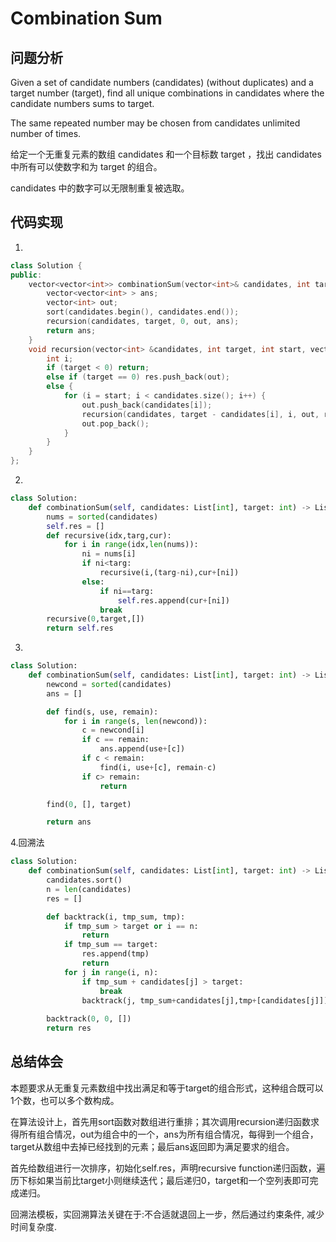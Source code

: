 #  Combination Sum

## 问题分析

Given a set of candidate numbers (candidates) (without duplicates) and a target number (target), find all unique combinations in candidates where the candidate numbers sums to target.

The same repeated number may be chosen from candidates unlimited number of times.

给定一个无重复元素的数组 candidates 和一个目标数 target ，找出 candidates 中所有可以使数字和为 target 的组合。

candidates 中的数字可以无限制重复被选取。

## 代码实现

1.
``` C++
class Solution {
public:
    vector<vector<int>> combinationSum(vector<int>& candidates, int target) {
        vector<vector<int> > ans;
        vector<int> out;
        sort(candidates.begin(), candidates.end());
        recursion(candidates, target, 0, out, ans);
        return ans;
    }
    void recursion(vector<int> &candidates, int target, int start, vector<int> &out, vector<vector<int> > &res) {
        int i;
        if (target < 0) return;
        else if (target == 0) res.push_back(out);
        else {
            for (i = start; i < candidates.size(); i++) {
                out.push_back(candidates[i]);
                recursion(candidates, target - candidates[i], i, out, res);
                out.pop_back();
            }
        }
    }
};
```

2.
```python
class Solution:
    def combinationSum(self, candidates: List[int], target: int) -> List[List[int]]:
        nums = sorted(candidates)
        self.res = []
        def recursive(idx,targ,cur):
            for i in range(idx,len(nums)):
                ni = nums[i]
                if ni<targ:
                    recursive(i,(targ-ni),cur+[ni])
                else:
                    if ni==targ:
                        self.res.append(cur+[ni])
                    break
        recursive(0,target,[])
        return self.res
```

3.
```python
class Solution:
    def combinationSum(self, candidates: List[int], target: int) -> List[List[int]]:
        newcond = sorted(candidates)
        ans = []

        def find(s, use, remain):
            for i in range(s, len(newcond)):
                c = newcond[i]
                if c == remain:
                    ans.append(use+[c])
                if c < remain:
                    find(i, use+[c], remain-c)
                if c> remain:
                    return

        find(0, [], target)

        return ans
```

4.回溯法
```python
class Solution:
    def combinationSum(self, candidates: List[int], target: int) -> List[List[int]]:
        candidates.sort()
        n = len(candidates)
        res = []

        def backtrack(i, tmp_sum, tmp):
            if tmp_sum > target or i == n:
                return
            if tmp_sum == target:
                res.append(tmp)
                return
            for j in range(i, n):
                if tmp_sum + candidates[j] > target:
                    break
                backtrack(j, tmp_sum+candidates[j],tmp+[candidates[j]])
        
        backtrack(0, 0, [])
        return res
```

## 总结体会

本题要求从无重复元素数组中找出满足和等于target的组合形式，这种组合既可以1个数，也可以多个数构成。

在算法设计上，首先用sort函数对数组进行重排；其次调用recursion递归函数求得所有组合情况，out为组合中的一个，ans为所有组合情况，每得到一个组合，target从数组中去掉已经找到的元素；最后ans返回即为满足要求的组合。

首先给数组进行一次排序，初始化self.res，声明recursive function递归函数，遍历下标如果当前比target小则继续迭代；最后递归0，target和一个空列表即可完成递归。

回溯法模板，实回溯算法关键在于:不合适就退回上一步，然后通过约束条件, 减少时间复杂度.